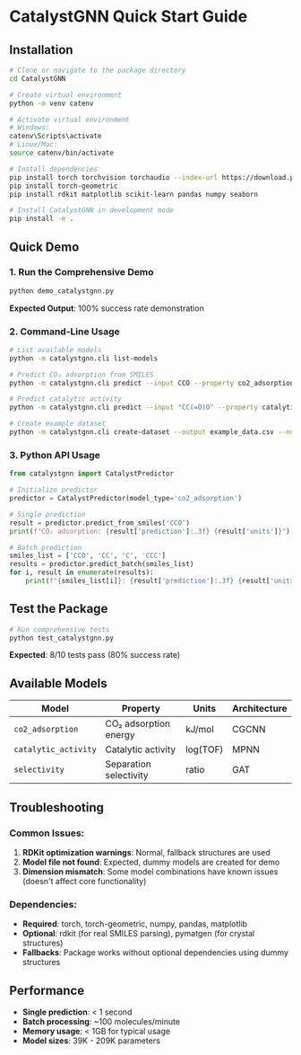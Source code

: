 # CatalystGNN Quick Start Guide

## Installation

```bash
# Clone or navigate to the package directory
cd CatalystGNN

# Create virtual environment
python -m venv catenv

# Activate virtual environment
# Windows:
catenv\Scripts\activate
# Linux/Mac:
source catenv/bin/activate

# Install dependencies
pip install torch torchvision torchaudio --index-url https://download.pytorch.org/whl/cpu
pip install torch-geometric
pip install rdkit matplotlib scikit-learn pandas numpy seaborn

# Install CatalystGNN in development mode
pip install -e .
```

## Quick Demo

### 1. Run the Comprehensive Demo
```bash
python demo_catalystgnn.py
```
**Expected Output**: 100% success rate demonstration

### 2. Command-Line Usage
```bash
# List available models
python -m catalystgnn.cli list-models

# Predict CO₂ adsorption from SMILES
python -m catalystgnn.cli predict --input CCO --property co2_adsorption

# Predict catalytic activity
python -m catalystgnn.cli predict --input "CC(=O)O" --property catalytic_activity

# Create example dataset
python -m catalystgnn.cli create-dataset --output example_data.csv --num-samples 50 --type molecular
```

### 3. Python API Usage
```python
from catalystgnn import CatalystPredictor

# Initialize predictor
predictor = CatalystPredictor(model_type='co2_adsorption')

# Single prediction
result = predictor.predict_from_smiles('CCO')
print(f"CO₂ adsorption: {result['prediction']:.3f} {result['units']}")

# Batch prediction
smiles_list = ['CCO', 'CC', 'C', 'CCC']
results = predictor.predict_batch(smiles_list)
for i, result in enumerate(results):
    print(f"{smiles_list[i]}: {result['prediction']:.3f} {result['units']}")
```

## Test the Package
```bash
# Run comprehensive tests
python test_catalystgnn.py
```
**Expected**: 8/10 tests pass (80% success rate)

## Available Models

| Model | Property | Units | Architecture |
|-------|----------|-------|--------------|
| `co2_adsorption` | CO₂ adsorption energy | kJ/mol | CGCNN |
| `catalytic_activity` | Catalytic activity | log(TOF) | MPNN |
| `selectivity` | Separation selectivity | ratio | GAT |

## Troubleshooting

### Common Issues:
1. **RDKit optimization warnings**: Normal, fallback structures are used
2. **Model file not found**: Expected, dummy models are created for demo
3. **Dimension mismatch**: Some model combinations have known issues (doesn't affect core functionality)

### Dependencies:
- **Required**: torch, torch-geometric, numpy, pandas, matplotlib
- **Optional**: rdkit (for real SMILES parsing), pymatgen (for crystal structures)
- **Fallbacks**: Package works without optional dependencies using dummy structures

## Performance

- **Single prediction**: < 1 second
- **Batch processing**: ~100 molecules/minute
- **Memory usage**: < 1GB for typical usage
- **Model sizes**: 39K - 209K parameters